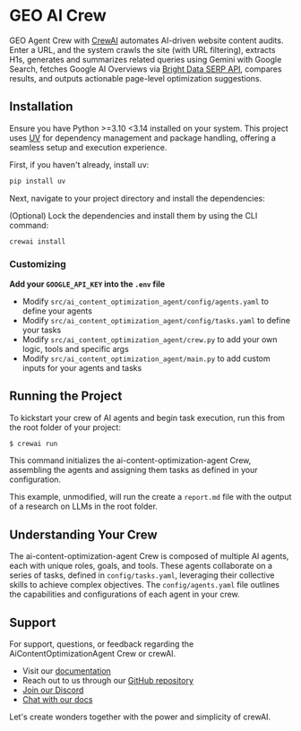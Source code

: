 # GEO AI Crew

GEO Agent Crew with [CrewAI](https://crewai.com) automates AI-driven website content audits. Enter a URL, and the system crawls the site (with URL filtering), extracts H1s, generates and summarizes related queries using Gemini with Google Search, fetches Google AI Overviews via [Bright Data SERP API](https://brightdata.com/products/serp-api), compares results, and outputs actionable page-level optimization suggestions.

## Installation

Ensure you have Python >=3.10 <3.14 installed on your system. This project uses [UV](https://docs.astral.sh/uv/) for dependency management and package handling, offering a seamless setup and execution experience.

First, if you haven't already, install uv:

```bash
pip install uv
```

Next, navigate to your project directory and install the dependencies:

(Optional) Lock the dependencies and install them by using the CLI command:
```bash
crewai install
```
### Customizing

**Add your `GOOGLE_API_KEY` into the `.env` file**

- Modify `src/ai_content_optimization_agent/config/agents.yaml` to define your agents
- Modify `src/ai_content_optimization_agent/config/tasks.yaml` to define your tasks
- Modify `src/ai_content_optimization_agent/crew.py` to add your own logic, tools and specific args
- Modify `src/ai_content_optimization_agent/main.py` to add custom inputs for your agents and tasks

## Running the Project

To kickstart your crew of AI agents and begin task execution, run this from the root folder of your project:

```bash
$ crewai run
```

This command initializes the ai-content-optimization-agent Crew, assembling the agents and assigning them tasks as defined in your configuration.

This example, unmodified, will run the create a `report.md` file with the output of a research on LLMs in the root folder.

## Understanding Your Crew

The ai-content-optimization-agent Crew is composed of multiple AI agents, each with unique roles, goals, and tools. These agents collaborate on a series of tasks, defined in `config/tasks.yaml`, leveraging their collective skills to achieve complex objectives. The `config/agents.yaml` file outlines the capabilities and configurations of each agent in your crew.

## Support

For support, questions, or feedback regarding the AiContentOptimizationAgent Crew or crewAI.
- Visit our [documentation](https://docs.crewai.com)
- Reach out to us through our [GitHub repository](https://github.com/joaomdmoura/crewai)
- [Join our Discord](https://discord.com/invite/X4JWnZnxPb)
- [Chat with our docs](https://chatg.pt/DWjSBZn)

Let's create wonders together with the power and simplicity of crewAI.

